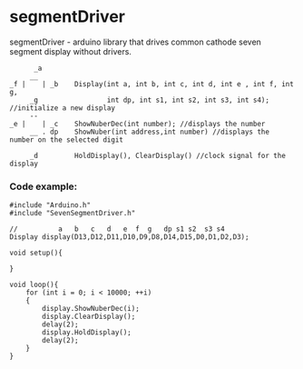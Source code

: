 # segmentDriver
 segmentDriver - arduino library that drives common cathode seven segment display without drivers.

```
      _a
     __
_f |    | _b    Display(int a, int b, int c, int d, int e , int f, int g,
     _g                 int dp, int s1, int s2, int s3, int s4); //initialize a new display
     -- 
_e |    | _c    ShowNuberDec(int number); //displays the number    
     __ . dp    ShowNuber(int address,int number) //displays the number on the selected digit 
                   
     _d         HoldDisplay(), ClearDisplay() //clock signal for the display                           
```          

### Code example:
```
#include "Arduino.h"
#include "SevenSegmentDriver.h"
				
//	        a   b   c   d   e  f  g   dp s1 s2  s3 s4
Display display(D13,D12,D11,D10,D9,D8,D14,D15,D0,D1,D2,D3);

void setup(){

}

void loop(){
	for (int i = 0; i < 10000; ++i)
	{
		display.ShowNuberDec(i);
		display.ClearDisplay();
		delay(2);
		display.HoldDisplay();
		delay(2);		
	}
}
```

